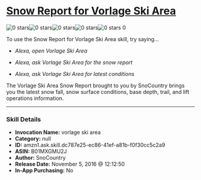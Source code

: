 # [Snow Report for Vorlage Ski Area](http://alexa.amazon.com/#skills/amzn1.ask.skill.dc787e25-ec86-41ef-a81b-f0f30cc5c2a9)
![0 stars](../../images/ic_star_border_black_18dp_1x.png)![0 stars](../../images/ic_star_border_black_18dp_1x.png)![0 stars](../../images/ic_star_border_black_18dp_1x.png)![0 stars](../../images/ic_star_border_black_18dp_1x.png)![0 stars](../../images/ic_star_border_black_18dp_1x.png) 0

To use the Snow Report for Vorlage Ski Area skill, try saying...

* *Alexa, open Vorlage Ski Area*

* *Alexa, ask Vorlage Ski Area for the snow report*

* *Alexa, ask Vorlage Ski Area for latest conditions*

The Vorlage Ski Area Snow Report brought to you by SnoCountry brings you the latest snow fall, snow surface conditions,  base depth, trail, and lift operations information.

***

### Skill Details

* **Invocation Name:** vorlage ski area
* **Category:** null
* **ID:** amzn1.ask.skill.dc787e25-ec86-41ef-a81b-f0f30cc5c2a9
* **ASIN:** B01MXGMU2J
* **Author:** SnoCountry
* **Release Date:** November 5, 2016 @ 12:12:50
* **In-App Purchasing:** No
